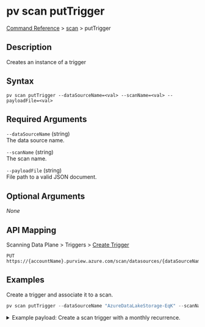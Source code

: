 # pv scan putTrigger
[Command Reference](../../../README.md#command-reference) > [scan](./main.md) > putTrigger

## Description
Creates an instance of a trigger

## Syntax
```
pv scan putTrigger --dataSourceName=<val> --scanName=<val> --payloadFile=<val>
```

## Required Arguments
`--dataSourceName` (string)  
The data source name.

`--scanName` (string)  
The scan name.

`--payloadFile` (string)  
File path to a valid JSON document.

## Optional Arguments
*None*

## API Mapping
Scanning Data Plane > Triggers > [Create Trigger](https://docs.microsoft.com/en-us/rest/api/purview/scanningdataplane/triggers/create-trigger)
```
PUT https://{accountName}.purview.azure.com/scan/datasources/{dataSourceName}/scans/{scanName}/triggers/default
```

## Examples
Create a trigger and associate it to a scan.
```powershell
pv scan putTrigger --dataSourceName "AzureDataLakeStorage-EqK" --scanName "Scan-Qrh" --payloadFile "/path/to/file.json"
```
<details><summary>Example payload: Create a scan trigger with a monthly recurrence.</summary>
<p>

```json
{
    "name": "default",
    "properties": {
        "recurrence": {
            "endTime": null,
            "frequency": "Month",
            "interval": 1,
            "schedule": {
                "hours": null,
                "minutes": null,
                "monthDays": [
                    17
                ],
                "monthlyOccurrences": null,
                "weekDays": null
            },
            "startTime": "2022-01-30T12:21:00Z",
            "timezone": "UTC"
        },
        "recurrenceInterval": null,
        "scanLevel": "Incremental"
    }
}
```
</p>
</details>